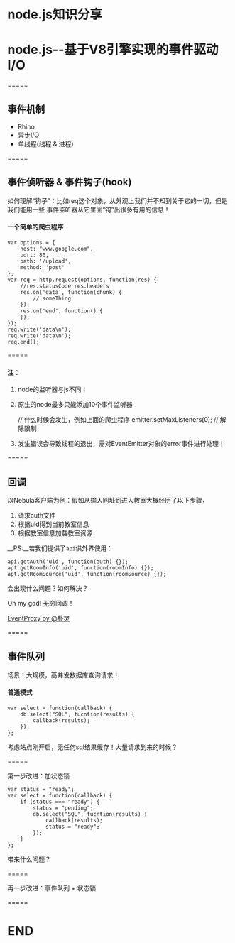node.js知识分享
=====

# node.js--基于V8引擎实现的事件驱动I/O

=====

## 事件机制

- Rhino
- 异步I/O
- 单线程(线程 & 进程)

=====

## 事件侦听器 & 事件钩子(hook)

如何理解“钩子”：比如req这个对象，从外观上我们并不知到关于它的一切，但是我们能用一些
事件监听器从它里面“钩”出很多有用的信息！

#### 一个简单的爬虫程序

    var options = {
        host: "www.google.com",
        port: 80,
        path: '/upload',
        method: 'post'
    };
    var req = http.request(options, function(res) {
        //res.statusCode res.headers
        res.on('data', function(chunk) {
            // someThing
        });
        res.on('end', function() {
        });
    });
    req.write('data\n');
    req.write('data\n');
    req.end();

=====

#### 注：
    
1. node的监听器与js不同！
2. 原生的node最多只能添加10个事件监听器

    // 什么时候会发生，例如上面的爬虫程序
    emitter.setMaxListeners(0); // 解除限制

3. 发生错误会导致线程的退出，需对EventEmitter对象的error事件进行处理！

=====

## 回调

以Nebula客户端为例：假如从输入网址到进入教室大概经历了以下步骤，

1. 请求auth文件
2. 根据uid得到当前教室信息
3. 根据教室信息加载教室资源

__PS:__若我们提供了`api`供外界使用：

    api.getAuth('uid', function(auth) {});
    apt.getRoomInfo('uid', function(roomInfo) {});
    apt.getRoomSource('uid', function(roomSource) {});

会出现什么问题？如何解决？

Oh my god! 无穷回调！

[EventProxy by @朴灵](http://weibo.com/shyvo)

=====

## 事件队列

场景：大规模，高并发数据库查询请求！

#### 普通模式

    var select = function(callback) {
        db.select("SQL", fucntion(results) {
            callback(results);
        });
    };

考虑站点刚开启，无任何sql结果缓存！大量请求到来的时候？

=====

第一步改进：加状态锁

    var status = "ready";
    var select = function(callback) {
        if (status === "ready") {
            status = "pending";
            db.select("SQL", fucntion(results) {
                callback(results);
                status = "ready";
            });
        }
    };

带来什么问题？

=====

再一步改进：事件队列 + 状态锁

=====

# END
